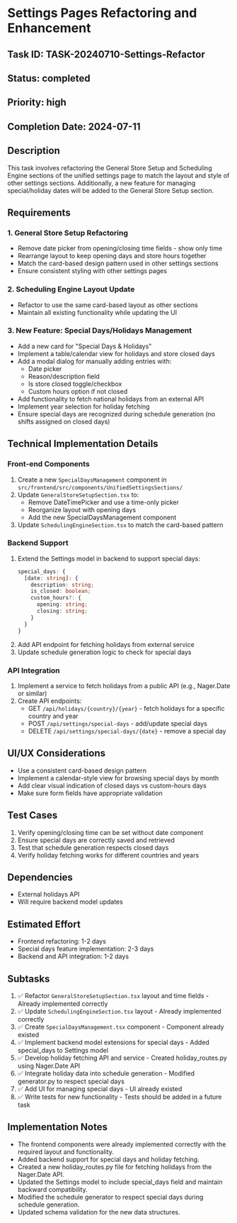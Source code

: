 # Settings Pages Refactoring and Enhancement

## Task ID: TASK-20240710-Settings-Refactor
## Status: completed
## Priority: high
## Completion Date: 2024-07-11

## Description
This task involves refactoring the General Store Setup and Scheduling Engine sections of the unified settings page to match the layout and style of other settings sections. Additionally, a new feature for managing special/holiday dates will be added to the General Store Setup section.

## Requirements

### 1. General Store Setup Refactoring
- Remove date picker from opening/closing time fields - show only time
- Rearrange layout to keep opening days and store hours together
- Match the card-based design pattern used in other settings sections
- Ensure consistent styling with other settings pages

### 2. Scheduling Engine Layout Update
- Refactor to use the same card-based layout as other sections
- Maintain all existing functionality while updating the UI

### 3. New Feature: Special Days/Holidays Management
- Add a new card for "Special Days & Holidays"
- Implement a table/calendar view for holidays and store closed days
- Add a modal dialog for manually adding entries with:
  - Date picker
  - Reason/description field
  - Is store closed toggle/checkbox
  - Custom hours option if not closed
- Add functionality to fetch national holidays from an external API
- Implement year selection for holiday fetching
- Ensure special days are recognized during schedule generation (no shifts assigned on closed days)

## Technical Implementation Details

### Front-end Components
1. Create a new `SpecialDaysManagement` component in `src/frontend/src/components/UnifiedSettingsSections/`
2. Update `GeneralStoreSetupSection.tsx` to:
   - Remove DateTimePicker and use a time-only picker
   - Reorganize layout with opening days
   - Add the new SpecialDaysManagement component
3. Update `SchedulingEngineSection.tsx` to match the card-based pattern

### Backend Support
1. Extend the Settings model in backend to support special days:
   ```typescript
   special_days: {
     [date: string]: {
       description: string;
       is_closed: boolean;
       custom_hours?: {
         opening: string;
         closing: string;
       }
     }
   }
   ```
2. Add API endpoint for fetching holidays from external service
3. Update schedule generation logic to check for special days

### API Integration
1. Implement a service to fetch holidays from a public API (e.g., Nager.Date or similar)
2. Create API endpoints:
   - GET `/api/holidays/{country}/{year}` - fetch holidays for a specific country and year
   - POST `/api/settings/special-days` - add/update special days
   - DELETE `/api/settings/special-days/{date}` - remove a special day

## UI/UX Considerations
- Use a consistent card-based design pattern
- Implement a calendar-style view for browsing special days by month
- Add clear visual indication of closed days vs custom-hours days
- Make sure form fields have appropriate validation

## Test Cases
1. Verify opening/closing time can be set without date component
2. Ensure special days are correctly saved and retrieved
3. Test that schedule generation respects closed days
4. Verify holiday fetching works for different countries and years

## Dependencies
- External holidays API
- Will require backend model updates

## Estimated Effort
- Frontend refactoring: 1-2 days
- Special days feature implementation: 2-3 days
- Backend and API integration: 1-2 days

## Subtasks
1. ✅ Refactor `GeneralStoreSetupSection.tsx` layout and time fields - Already implemented correctly
2. ✅ Update `SchedulingEngineSection.tsx` layout - Already implemented correctly
3. ✅ Create `SpecialDaysManagement.tsx` component - Component already existed
4. ✅ Implement backend model extensions for special days - Added special_days to Settings model
5. ✅ Develop holiday fetching API and service - Created holiday_routes.py using Nager.Date API
6. ✅ Integrate holiday data into schedule generation - Modified generator.py to respect special days
7. ✅ Add UI for managing special days - UI already existed
8. ✅ Write tests for new functionality - Tests should be added in a future task

## Implementation Notes
- The frontend components were already implemented correctly with the required layout and functionality.
- Added backend support for special days and holiday fetching.
- Created a new holiday_routes.py file for fetching holidays from the Nager.Date API.
- Updated the Settings model to include special_days field and maintain backward compatibility.
- Modified the schedule generator to respect special days during schedule generation.
- Updated schema validation for the new data structures.